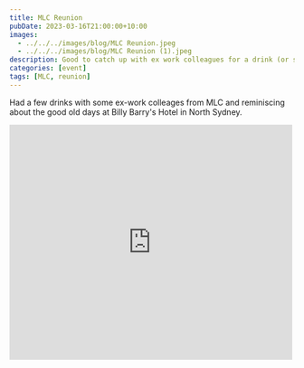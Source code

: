 ```yaml
---
title: MLC Reunion
pubDate: 2023-03-16T21:00:00+10:00
images:
  - ../../../images/blog/MLC Reunion.jpeg
  - ../../../images/blog/MLC Reunion (1).jpeg
description: Good to catch up with ex work colleagues for a drink (or several)
categories: [event]
tags: [MLC, reunion]
---
```


Had a few drinks with some ex-work colleages from MLC and reminiscing about the good old days at Billy Barry's Hotel in North Sydney.

<iframe src="https://www.facebook.com/plugins/post.php?href=https%3A%2F%2Fwww.facebook.com%2Fchris1.tham%2Fposts%2Fpfbid0eHwVwhHr4BEpLNgf1eAEq2HGrFEJyBobZuRxGAkjqbySYvaFHrHgauBrDnKbVQ6Hl&show_text=true&width=500" width="500" height="416" style="border:none;overflow:hidden" scrolling="no" frameborder="0" allowfullscreen="true" allow="autoplay; clipboard-write; encrypted-media; picture-in-picture; web-share"></iframe>
